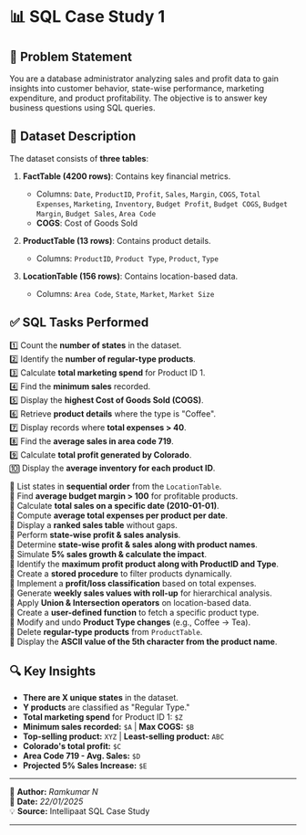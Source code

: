 # 📊 SQL Case Study 1

## 📝 Problem Statement
You are a database administrator analyzing sales and profit data to gain insights into customer behavior, state-wise performance, marketing expenditure, and product profitability. The objective is to answer key business questions using SQL queries.

## 📂 Dataset Description
The dataset consists of **three tables**:

1. **FactTable (4200 rows)**: Contains key financial metrics.
   - Columns: `Date`, `ProductID`, `Profit`, `Sales`, `Margin`, `COGS`, `Total Expenses`, `Marketing`, `Inventory`, `Budget Profit`, `Budget COGS`, `Budget Margin`, `Budget Sales`, `Area Code`
   - **COGS**: Cost of Goods Sold
   
2. **ProductTable (13 rows)**: Contains product details.
   - Columns: `ProductID`, `Product Type`, `Product`, `Type`
   
3. **LocationTable (156 rows)**: Contains location-based data.
   - Columns: `Area Code`, `State`, `Market`, `Market Size`

## ✅ SQL Tasks Performed

1️⃣ Count the **number of states** in the dataset.  
2️⃣ Identify the **number of regular-type products**.  
3️⃣ Calculate **total marketing spend** for Product ID 1.  
4️⃣ Find the **minimum sales** recorded.  
5️⃣ Display the **highest Cost of Goods Sold (COGS)**.  
6️⃣ Retrieve **product details** where the type is "Coffee".  
7️⃣ Display records where **total expenses > 40**.  
8️⃣ Find the **average sales in area code 719**.  
9️⃣ Calculate **total profit generated by Colorado**.  
🔟 Display the **average inventory for each product ID**.  

🔹 List states in **sequential order** from the `LocationTable`.  
🔹 Find **average budget margin > 100** for profitable products.  
🔹 Calculate **total sales on a specific date (2010-01-01)**.  
🔹 Compute **average total expenses per product per date**.  
🔹 Display a **ranked sales table** without gaps.  
🔹 Perform **state-wise profit & sales analysis**.  
🔹 Determine **state-wise profit & sales along with product names**.  
🔹 Simulate **5% sales growth & calculate the impact**.  
🔹 Identify the **maximum profit product along with ProductID and Type**.  
🔹 Create a **stored procedure** to filter products dynamically.  
🔹 Implement a **profit/loss classification** based on total expenses.  
🔹 Generate **weekly sales values with roll-up** for hierarchical analysis.  
🔹 Apply **Union & Intersection operators** on location-based data.  
🔹 Create a **user-defined function** to fetch a specific product type.  
🔹 Modify and undo **Product Type changes** (e.g., Coffee → Tea).  
🔹 Delete **regular-type products** from `ProductTable`.  
🔹 Display the **ASCII value of the 5th character from the product name**.  

## 🔍 Key Insights

- **There are X unique states** in the dataset.
- **Y products** are classified as "Regular Type."
- **Total marketing spend** for Product ID 1: `$Z`
- **Minimum sales recorded:** `$A` | **Max COGS:** `$B`
- **Top-selling product:** `XYZ` | **Least-selling product:** `ABC`
- **Colorado's total profit:** `$C`
- **Area Code 719 - Avg. Sales:** `$D`
- **Projected 5% Sales Increase:** `$E`
---
🔗 **Author:** *Ramkumar N*  
📅 **Date:** *22/01/2025*  
💡 **Source:** Intellipaat SQL Case Study

---

